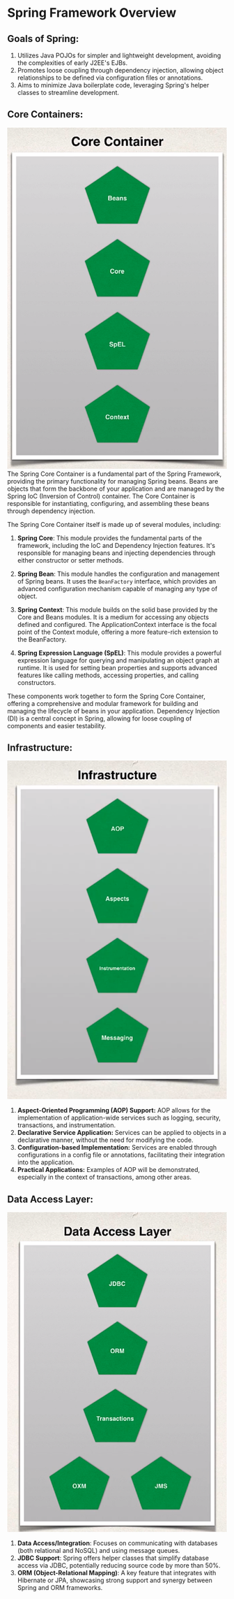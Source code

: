 # Spring Framework Overview
## Goals of Spring:
1. Utilizes Java POJOs for simpler and lightweight development, avoiding the complexities of early J2EE's EJBs.
2. Promotes loose coupling through dependency injection, allowing object relationships to be defined via configuration files or annotations.
3. Aims to minimize Java boilerplate code, leveraging Spring's helper classes to streamline development.

## Core Containers:
![alt text](<Images/Screenshot from 2024-02-04 19-39-30.png>)
The Spring Core Container is a fundamental part of the Spring Framework, providing the primary functionality for managing Spring beans. Beans are objects that form the backbone of your application and are managed by the Spring IoC (Inversion of Control) container. The Core Container is responsible for instantiating, configuring, and assembling these beans through dependency injection.

The Spring Core Container itself is made up of several modules, including:

1. **Spring Core**: This module provides the fundamental parts of the framework, including the IoC and Dependency Injection features. It's responsible for managing beans and injecting dependencies through either constructor or setter methods.

2. **Spring Bean**: This module handles the configuration and management of Spring beans. It uses the `BeanFactory` interface, which provides an advanced configuration mechanism capable of managing any type of object.

3. **Spring Context**: This module builds on the solid base provided by the Core and Beans modules. It is a medium for accessing any objects defined and configured. The ApplicationContext interface is the focal point of the Context module, offering a more feature-rich extension to the BeanFactory.

4. **Spring Expression Language (SpEL)**: This module provides a powerful expression language for querying and manipulating an object graph at runtime. It is used for setting bean properties and supports advanced features like calling methods, accessing properties, and calling constructors.

These components work together to form the Spring Core Container, offering a comprehensive and modular framework for building and managing the lifecycle of beans in your application. Dependency Injection (DI) is a central concept in Spring, allowing for loose coupling of components and easier testability.

## Infrastructure:
![alt text](<Images/Screenshot from 2024-02-04 20-21-07.png>)
1. **Aspect-Oriented Programming (AOP) Support:** AOP allows for the implementation of application-wide services such as logging, security, transactions, and instrumentation.
2. **Declarative Service Application:** Services can be applied to objects in a declarative manner, without the need for modifying the code.
3. **Configuration-based Implementation:** Services are enabled through configurations in a config file or annotations, facilitating their integration into the application.
4. **Practical Applications:** Examples of AOP will be demonstrated, especially in the context of transactions, among other areas.

## Data Access Layer:
![alt text](<Images/Screenshot from 2024-02-04 20-17-06.png>)
1. **Data Access/Integration**: Focuses on communicating with databases (both relational and NoSQL) and using message queues.
2. **JDBC Support**: Spring offers helper classes that simplify database access via JDBC, potentially reducing source code by more than 50%.
3. **ORM (Object-Relational Mapping)**: A key feature that integrates with Hibernate or JPA, showcasing strong support and synergy between Spring and ORM frameworks.
